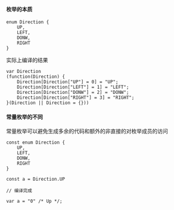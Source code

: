 #### 枚举的本质
```
enum Direction {
    UP,
    LEFT,
    DONW,
    RIGHT
}
```
实际上编译的结果
```
var Direction
(function(Direction) {
    Direction[Direction["UP"] = 0] = "UP";
    Direction[Direction["LEFT"] = 1] = "LEFT";
    Direction[Direction["DONW"] = 2] = "DONW";
    Direction[Direction["RIGHT"] = 3] = "RIGHT";
}(Direction || Direction = {}))
```

#### 常量枚举的不同
常量枚举可以避免生成多余的代码和额外的非直接的对枚举成员的访问

```
const enum Direction {
    UP,
    LEFT,
    DONW,
    RIGHT
}

const a = Direction.UP

// 编译完成

var a = "0" /* Up */;

```